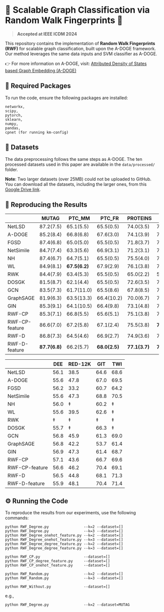 # 🌟 Scalable Graph Classification via Random Walk Fingerprints 🌟

> **Accepted at IEEE ICDM 2024**

This repository contains the implementation of **Random Walk Fingerprints (RWF)** for scalable graph classification, built upon the A-DOGE framework. Our method leverages the same data inputs and SVM classifier as A-DOGE.

👉 For more information on A-DOGE, visit: [Attributed Density of States based Graph Embedding (A-DOGE)](https://github.com/sawlani/A-DOGE)

## 🚀 Required Packages

To run the code, ensure the following packages are installed:

```
networkx,
scipy,
pytorch,
sklearn,
numpy,
pandas,
cpnet (for running km-config)
```


## 📂 Datasets

The data preprocessing follows the same steps as A-DOGE. The ten processed datasets used in this paper are available in the `data/processed/` folder.

**Note**: Two larger datasets (over 25MB) could not be uploaded to GitHub. You can download all the datasets, including the larger ones, from this [Google Drive link](https://drive.google.com/file/d/1XxOIf04xpOoGaLIu0QOmvjqvx6P8678o/view?usp=sharing).

## 🧪 Reproducing the Results

|               | MUTAG     | PTC_MM    | PTC_FR    | PROTEINS  | DD        | IMDB-M    | RED-B     | RED-5K    |
|---------------|-----------|-----------|-----------|-----------|-----------|-----------|-----------|-----------|
| NetLSD        | 87.2(7.5) | 65.1(5.5) | 65.5(0.5) | 74.0(3.5) | 75.6(3.3) | 47.8(3.4) | 85.5(1.9) | 46.0(2.1) |
| A-DOGE        | 85.2(8.4) | 66.8(6.8) | 67.6(3.0) | 74.1(3.9) | 75.9(3.2) | 46.1(3.5) | **91.4(1.8)** | 55.1(2.2) |
| FGSD          | 87.4(6.8) | 65.0(5.0) | 65.5(0.5) | 71.8(3.7) | 75.7(3.2) | 49.2(3.8) | 82.2(2.6) | 45.1(2.0) |
| NetSimile     | 84.7(7.4) | 63.3(5.6) | 66.9(3.1) | 71.2(3.1) | 73.7(4.0) | 47.8(3.8) | 90.6(1.7) | 54.0(2.1) |
| NH            | 87.4(6.7) | 64.7(5.1) | 65.5(0.5) | 75.5(4.0) | 76.6(3.1) | **51.5(3.2)** | 82.1(2.8) | 49.7(1.8) |
| WL            | 84.9(8.1) | **67.5(6.2)** | 67.9(2.9) | 76.1(3.8) | 79.1(2.9) | 51.4(3.2) | 71.7(2.9) | 50.4(2.0) |
| RWK           | 84.4(7.9) | 63.4(5.3) | 65.5(0.5) | 65.0(2.2) | 58.7(0.3) | 51.7(3.9) | 67.6(1.0) | 50.0(2.2) |
| DOSGK         | 81.5(8.7) | 62.1(4.4) | 65.5(0.5) | 72.6(3.5) | 74.4(3.6) | 48.0(3.3) | 85.8(2.5) | 50.0(2.2) |
| GCN           | 83.5(7.3) | 61.7(11.0) | 65.5(8.6) | 67.8(8.5) | 78.0(1.8) | 45.6(3.4)★ | 87.8(2.5) | 49.2(1.2)★ |
| GraphSAGE     | 81.9(6.3) | 63.5(13.3) | 66.4(10.2) | 70.0(6.7) | 72.9(2.0) | 47.6(3.5)★ | 84.3(1.9)★ | 50.0(1.3)★ |
| GIN           | 85.3(9.1) | 64.1(10.5) | 66.4(9.8) | 73.1(4.8) | 75.3(2.9) | 48.5(3.3)★ | **89.9(1.9)** | 56.1(1.7)★ |
| RWF-CP        | 85.3(7.1) | 66.8(5.5) | 65.6(5.1) | 75.1(3.8) | 76.7(3.2) | 48.5(3.2) | 88.4(2.2) | 53.4(2.4) |
| RWF-CP-feature| 86.6(7.0) | 67.2(5.8) | 67.1(2.4) | 75.5(3.8) | **79.4(3.3)** | 48.8(3.5) | 89.0(2.1) | 55.0(2.5) |
| RWF-D         | 86.8(7.3) | 64.5(4.6) | 66.9(2.7) | 74.9(3.6) | 76.9(3.2) | 49.4(3.3) | 90.2(2.1) | 54.6(2.2) |
| RWF-D-feature | **87.7(6.8)** | 66.2(5.7) | **68.0(2.5)** | **77.1(3.7)** | **79.1(3.5)** | 49.6(3.7) | **90.7(2.0)** | **55.6(2.1)** |

|                 | DEE    | RED-12K | GIT   | TWI   |
|-----------------|--------|---------|-------|-------|
| NetLSD          | 56.1   | 38.5    | 64.6  | 68.6  |
| A-DOGE          | 55.6   | 47.8    | 67.0  | 69.5  |
| FGSD            | 56.2   | 33.2    | 60.7  | 64.2  |
| NetSimile       | 55.6   | 47.3    | 68.8  | 70.5  |
| NH              | 56.0   | ‡       | 60.2  | ‡     |
| WL              | 55.6   | 39.5    | 62.6  | ‡     |
| RWK             | ‡      | ‡       | ‡     | ‡     |
| DOSGK           | 55.7   | ‡       | 66.3  | ‡     |
| GCN             | 56.8   | 45.9    | 61.3  | 69.0  |
| GraphSAGE       | 56.8   | 42.2    | 53.7  | 61.4  |
| GIN             | 56.9   | 47.3    | 61.4  | 68.7  |
| RWF-CP          | 57.1   | 43.6    | 66.7  | 69.6  |
| RWF-CP-feature  | 56.6   | 46.2    | 70.4  | 69.1  |
| RWF-D           | 56.5   | 44.8    | 68.1  | 71.3  |
| RWF-D-feature   | 55.9   | 48.1    | 70.4  | 71.4  |


## ⚙️ Running the Code

To reproduce the results from our experiments, use the following commands:

```
python RWF_Degree.py                --k=2 --dataset=[]
python RWF_Degree.py                --k=3 --dataset=[]
python RWF_Degree_onehot_feature.py --k=2 --dataset=[]
python RWF_Degree_onehot_feature.py --k=3 --dataset=[]
python RWF_Degree_degree_feature.py --k=2 --dataset=[]
python RWF_Degree_degree_feature.py --k=3 --dataset=[]

python RWF_CP.py                    --dataset=[]
python RWF_CP_degree_feature.py     --dataset=[]
python RWF_CP_onehot_feature.py     --dataset=[]

python RWF_Random.py                --k=2 --dataset=[]
python RWF_Random.py                --k=3 --dataset=[]

python RWF_Without.py               --dataset=[]
```


e.g., 
```
python RWF_Degree.py                --k=2 --dataset=MUTAG
```
